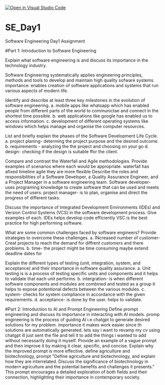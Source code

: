 [![Open in Visual Studio Code](https://classroom.github.com/assets/open-in-vscode-2e0aaae1b6195c2367325f4f02e2d04e9abb55f0b24a779b69b11b9e10269abc.svg)](https://classroom.github.com/online_ide?assignment_repo_id=15570029&assignment_repo_type=AssignmentRepo)
# SE_Day1
Software Engineering Day1 Assignment

#Part 1: Introduction to Software Engineering

Explain what software engineering is and discuss its importance in the technology industry.

Software Engineering systematically applies engineering principles, methods and tools to develop and maintain high quality sofware systems.
importance: enables creation of software applications and systems that run various aspects of modern life.

Identify and describe at least three key milestones in the evolution of software engineering.
a. mobile apps like whatsapp which has enabled people from different parts of the world to communictae and connect in the shortest time possible.
b. web applications like google has enabled us to access information.
c. development of different operating systems like windows which helps manage and organise the computer resources.

List and briefly explain the phases of the Software Development Life Cycle.
a. project planing- determing the project purpose and the desired outcome.
b. requirements - analyzing the the project and choosing on your go
d. design- checking if the design is suitable ffor the client.

Compare and contrast the Waterfall and Agile methodologies. Provide examples of scenarios where each would be appropriate.
waterfall has afixed timeline
agile they are more flexible 
Describe the roles and responsibilities of a Software Developer, a Quality Assurance Engineer, and a Project Manager in a software engineering team.
Software developer- uses programing knowledge to create software that can be used and meets the need of users.
project manager- is to plan, organise and direct the progress of different tasks.

Discuss the importance of Integrated Development Environments (IDEs) and Version Control Systems (VCS) in the software development process. Give examples of each.
IDEs helps develop code efficiently
VSC is the best practice for high performing software.

What are some common challenges faced by software engineers? Provide strategies to overcome these challenges.
a. INcreased number of customer- Creat projects to reach the demand for diffrent customers and there problems.
b. time- the project might be time consuming maybe extend deadline dates for 

Explain the different types of testing (unit, integration, system, and acceptance) and their importance in software quality assurance.
a. Unit testing is is a process of testing specific units and components and it helps to validate that each unit performs.
b. intergration- is when different software components and modules are combined and tested as a group it helps to expose potentional defects between the various modules.
c. system- checks for system compliance in accordance with the given requirements.
d. acceptance- is done by the user. helps to validate.

#Part 2: Introduction to AI and Prompt Engineering
Define prompt engineering and discuss its importance in interacting with AI models.
promp engineering is the process of guiding AI i.e chatgpt to generate desired solutions for my problem.
importance
it makes work easier since th solutions are automatically generated. lets say i want to revamp my cv using chatgpt ill just sent the file and tell it to add the things i wanted to add without necessarily doing it myself.
Provide an example of a vague prompt and then improve it by making it clear, specific, and concise. Explain why the improved prompt is more effective.
define agriculture and biotechnology,
prompt  "Define agriculture and biotechnology, and explain how they are interrelated. Discuss the significance of biotechnology in modern agriculture and the potential benefits and challenges it presents." This prompt encourages a detailed exploration of both fields and their connection, highlighting their importance in contemporary society.
